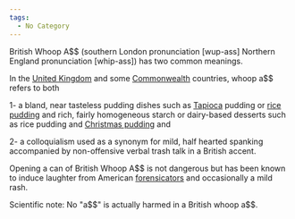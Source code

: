 ```yaml
---
tags:
  - No Category
---
```

British Whoop A\$\$ (southern London pronunciation \[wup-ass\] Northern
England pronunciation \[whip-ass\]) has two common meanings.

In the [United Kingdom](http://en.wikipedia.org/wiki/United_Kingdom) and
some
[Commonwealth](http://en.wikipedia.org/wiki/Commonwealth_of_Nations)
countries, whoop a\$\$ refers to both

1- a bland, near tasteless pudding dishes such as
[Tapioca](http://en.wikipedia.org/wiki/Tapioca) pudding or [rice
pudding](http://en.wikipedia.org/wiki/Rice_pudding) and rich, fairly
homogeneous starch or dairy-based desserts such as rice pudding and
[Christmas pudding](http://en.wikipedia.org/wiki/Christmas_pudding) and

2- a colloquialism used as a synonym for mild, half hearted spanking
accompanied by non-offensive verbal trash talk in a British accent.

Opening a can of British Whoop A\$\$ is not dangerous but has been known
to induce laughter from American
[forensicators](http://www.urbandictionary.com/define.php?term=Forensicator)
and occasionally a mild rash.

Scientific note: No "a\$\$" is actually harmed in a British whoop a\$\$.